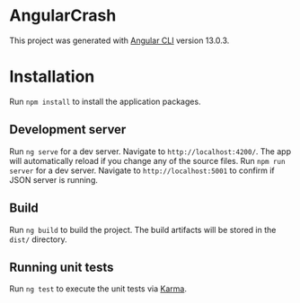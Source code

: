 # AngularCrash

This project was generated with [Angular CLI](https://github.com/angular/angular-cli) version 13.0.3.

# Installation
Run `npm install` to install the application packages.

## Development server

Run `ng serve` for a dev server. Navigate to `http://localhost:4200/`. The app will automatically reload if you change any of the source files.
Run `npm run server` for a dev server. Navigate to `http://localhost:5001` to confirm if JSON server is running. 

## Build

Run `ng build` to build the project. The build artifacts will be stored in the `dist/` directory.

## Running unit tests

Run `ng test` to execute the unit tests via [Karma](https://karma-runner.github.io).

